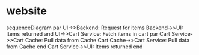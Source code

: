 # website

sequenceDiagram
    par 
        UI->>Backend: Request for items
				Backend->>UI: Items returned
    and 
        UI->>Cart Service: Fetch items in cart
        par 
            Cart Service->>Cart Cache: Pull data from Cache
            Cart Cache->>Cart Service: Pull data from Cache
        end
				Cart Service->>UI: Items returned
    end
    
